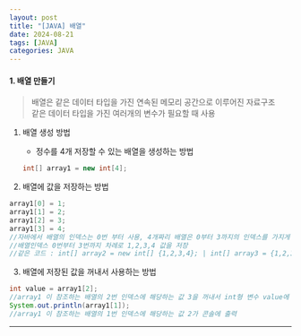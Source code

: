 ```yaml
---
layout: post
title: "[JAVA] 배열"
date: 2024-08-21
tags: [JAVA]
categories: JAVA
---
```


#### 1. 배열 만들기

> 배열은 같은 데이터 타입을 가진 연속된 메모리 공간으로 이루어진 자료구조  
> 같은 데이터 타입을 가진 여러개의 변수가 필요할 때 사용

1. 배열 생성 방법

   - 정수를 4개 저장할 수 있는 배열을 생성하는 방법

   ```java
   int[] array1 = new int[4];
   ```

2. 배열에 값을 저장하는 방법

```java
array1[0] = 1;
array1[1] = 2;
array1[2] = 3;
array1[3] = 4;
//자바에서 배열의 인덱스는 0번 부터 사용, 4개짜리 배열은 0부터 3까지의 인덱스를 가지게 됨
//배열인덱스 0번부터 3번까지 차례로 1,2,3,4 값을 저장
//같은 코드 : int[] array2 = new int[] {1,2,3,4}; | int[] array3 = {1,2,3,4};
```

3. 배열에 저장된 값을 꺼내서 사용하는 방법

```java
int value = array1[2];
//array1 이 참조하는 배열의 2번 인덱스에 해당하는 값 3을 꺼내서 int형 변수 value에 담음
System.out.println(array1[1]);
//array1 이 참조하는 배열의 1번 인덱스에 해당하는 값 2가 콘솔에 출력
```

---
